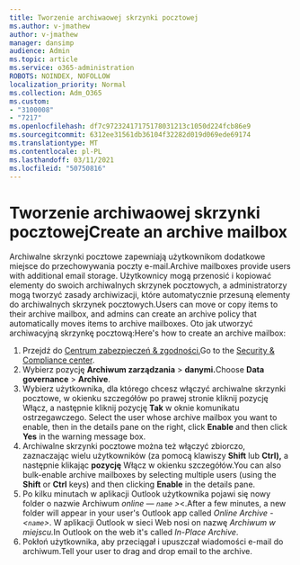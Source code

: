 ```yaml
---
title: Tworzenie archiwaowej skrzynki pocztowej
ms.author: v-jmathew
author: v-jmathew
manager: dansimp
audience: Admin
ms.topic: article
ms.service: o365-administration
ROBOTS: NOINDEX, NOFOLLOW
localization_priority: Normal
ms.collection: Adm_O365
ms.custom:
- "3100008"
- "7217"
ms.openlocfilehash: df7c97232417175178031213c1050d224fcb86e9
ms.sourcegitcommit: 6312ee31561db36104f32282d019d069ede69174
ms.translationtype: MT
ms.contentlocale: pl-PL
ms.lasthandoff: 03/11/2021
ms.locfileid: "50750816"
---
```

# <a name="create-an-archive-mailbox"></a><span data-ttu-id="56bfa-102">Tworzenie archiwaowej skrzynki pocztowej</span><span class="sxs-lookup"><span data-stu-id="56bfa-102">Create an archive mailbox</span></span>

<span data-ttu-id="56bfa-103">Archiwalne skrzynki pocztowe zapewniają użytkownikom dodatkowe miejsce do przechowywania poczty e-mail.</span><span class="sxs-lookup"><span data-stu-id="56bfa-103">Archive mailboxes provide users with additional email storage.</span></span> <span data-ttu-id="56bfa-104">Użytkownicy mogą przenosić i kopiować elementy do swoich archiwalnych skrzynek pocztowych, a administratorzy mogą tworzyć zasady archiwizacji, które automatycznie przesuną elementy do archiwalnych skrzynek pocztowych.</span><span class="sxs-lookup"><span data-stu-id="56bfa-104">Users can move or copy items to their archive mailbox, and admins can create an archive policy that automatically moves items to archive mailboxes.</span></span> <span data-ttu-id="56bfa-105">Oto jak utworzyć archiwacyjną skrzynkę pocztową:</span><span class="sxs-lookup"><span data-stu-id="56bfa-105">Here's how to create an archive mailbox:</span></span>

1. <span data-ttu-id="56bfa-106">Przejdź do [Centrum zabezpieczeń & zgodności.]( https://go.microsoft.com/fwlink/p/?linkid=2077143)</span><span class="sxs-lookup"><span data-stu-id="56bfa-106">Go to the [Security & Compliance center]( https://go.microsoft.com/fwlink/p/?linkid=2077143).</span></span>
2. <span data-ttu-id="56bfa-107">Wybierz pozycję **Archiwum zarządzania**  >  **danymi.**</span><span class="sxs-lookup"><span data-stu-id="56bfa-107">Choose **Data governance** > **Archive**.</span></span>
3. <span data-ttu-id="56bfa-108">Wybierz użytkownika, dla którego chcesz włączyć archiwalne skrzynki pocztowe, w okienku szczegółów po prawej stronie kliknij pozycję Włącz, a następnie kliknij pozycję **Tak** w oknie komunikatu ostrzegawczego. </span><span class="sxs-lookup"><span data-stu-id="56bfa-108">Select the user whose archive mailbox you want to enable, then in the details pane on the right, click **Enable** and then click **Yes** in the warning message box.</span></span>
4. <span data-ttu-id="56bfa-109">Archiwalne skrzynki pocztowe można też włączyć zbiorczo, zaznaczając wielu użytkowników (za pomocą klawiszy **Shift** lub **Ctrl),** a następnie klikając **pozycję** Włącz w okienku szczegółów.</span><span class="sxs-lookup"><span data-stu-id="56bfa-109">You can also bulk-enable archive mailboxes by selecting multiple users (using the **Shift** or **Ctrl** keys) and then clicking **Enable** in the details pane.</span></span>
5. <span data-ttu-id="56bfa-110">Po kilku minutach w aplikacji Outlook użytkownika pojawi się nowy folder o nazwie Archiwum *online — `name` >*<.</span><span class="sxs-lookup"><span data-stu-id="56bfa-110">After a few minutes, a new folder will appear in your user's Outlook app called *Online Archive - <`name`>*.</span></span> <span data-ttu-id="56bfa-111">W aplikacji Outlook w sieci Web nosi on nazwę *Archiwum w miejscu.*</span><span class="sxs-lookup"><span data-stu-id="56bfa-111">In Outlook on the web it's called *In-Place Archive*.</span></span>
6. <span data-ttu-id="56bfa-112">Pokłoń użytkownika, aby przeciągał i upuszczał wiadomości e-mail do archiwum.</span><span class="sxs-lookup"><span data-stu-id="56bfa-112">Tell your user to drag and drop email to the archive.</span></span>
